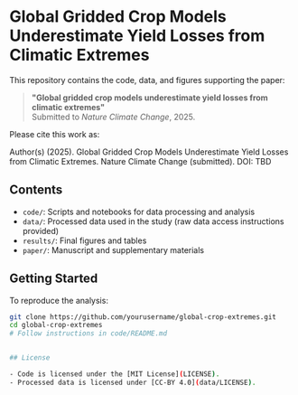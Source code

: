 # Global Gridded Crop Models Underestimate Yield Losses from Climatic Extremes

This repository contains the code, data, and figures supporting the paper:

> **"Global gridded crop models underestimate yield losses from climatic extremes"**  
> Submitted to *Nature Climate Change*, 2025.

Please cite this work as:

Author(s) (2025). Global Gridded Crop Models Underestimate Yield Losses from Climatic Extremes. Nature Climate Change (submitted). DOI: TBD

## Contents

- `code/`: Scripts and notebooks for data processing and analysis
- `data/`: Processed data used in the study (raw data access instructions provided)
- `results/`: Final figures and tables
- `paper/`: Manuscript and supplementary materials

## Getting Started

To reproduce the analysis:
```bash
git clone https://github.com/yourusername/global-crop-extremes.git
cd global-crop-extremes
# Follow instructions in code/README.md


## License

- Code is licensed under the [MIT License](LICENSE).
- Processed data is licensed under [CC-BY 4.0](data/LICENSE).

